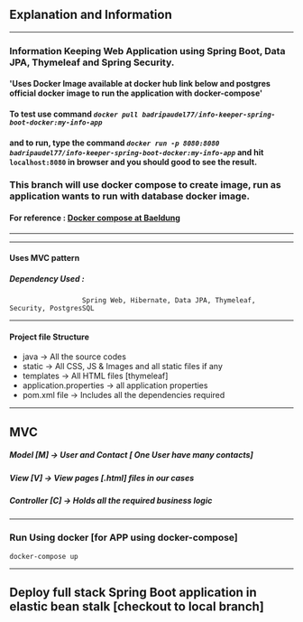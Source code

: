 ## Explanation and Information

------------
### Information Keeping Web Application using Spring Boot, Data JPA, Thymeleaf and Spring  Security.

#### 'Uses Docker Image available at docker hub link below and postgres official docker image to run the application with docker-compose'

#### To test use command  _**```docker pull badripaudel77/info-keeper-spring-boot-docker:my-info-app```**_

#### and to run, type the command _**```docker run -p 8080:8080 badripaudel77/info-keeper-spring-boot-docker:my-info-app```**_  and hit ```localhost:8080``` in browser and you should good to see the result. 

### This branch will use docker compose to create image, run as application wants to run with database docker image.

#### For reference : [Docker compose at Baeldung](https://www.baeldung.com/ops/docker-compose)
------------------
------------------
#### Uses MVC pattern

##### Dependency Used : 
                      Spring Web, Hibernate, Data JPA, Thymeleaf, Security, PostgresSQL
                      
----------------------------------------------------------------------
#### Project file Structure

- java -> All the source codes
- static -> All CSS, JS & Images and all static files if any
- templates -> All HTML files [thymeleaf]
- application.properties -> all application properties
- pom.xml file -> Includes all the dependencies required 
----------------------------------------------------------------------

MVC
-------- 
##### Model [M] -> User and Contact [ One User have many contacts]

##### View [V] -> View pages [.html] files in our cases

##### Controller [C] -> Holds all the required business logic

---------------------------------------------------------------

### Run Using docker [for APP using docker-compose]
```docker-compose up```

---------------------------------------------------------------

## Deploy full stack Spring Boot application in elastic bean stalk [checkout to local branch]

                      
